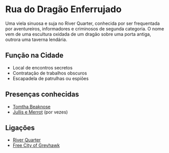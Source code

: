 #  Rua do Dragão Enferrujado

Uma viela sinuosa e suja no River Quarter, conhecida por ser frequentada por aventureiros, informadores e criminosos de segunda categoria. O nome vem de uma escultura oxidada de um dragão sobre uma porta antiga, outrora uma taverna lendária.

##  Função na Cidade

- Local de encontros secretos
- Contratação de trabalhos obscuros
- Escapadela de patrulhas ou espiões

##  Presenças conhecidas

- [Tomtha Beaknose]()
- [Jullis e Merrot]() (por vezes)

##  Ligações

- [River Quarter]()
- [Free City of Greyhawk]()


















